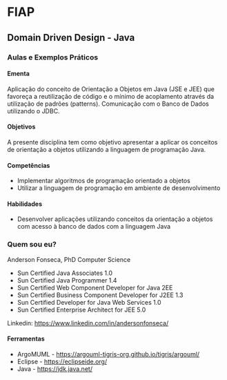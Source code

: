 # FIAP
## Domain Driven Design - Java

### Aulas e Exemplos Práticos
  
#### Ementa
Aplicação do conceito de Orientação a Objetos em Java (JSE e JEE) que favoreça a reutilização de código e o mínimo de acoplamento através da utilização de padrões (patterns). 
Comunicação com o Banco de Dados utilizando o JDBC.

#### Objetivos
A presente disciplina tem como objetivo apresentar a aplicar os conceitos de orientação a objetos utilizando a linguagem de programação Java.

#### Competências
- Implementar algoritmos de programação orientado a objetos
- Utilizar a linguagem de programação em ambiente de desenvolvimento

#### Habilidades 
- Desenvolver aplicações utilizando conceitos da orientação a objetos com acesso à banco de dados com a linguagem Java

### Quem sou eu?
Anderson Fonseca, PhD Computer Science

- Sun Certified Java Associates 1.0
- Sun Certified Java Programmer 1.4
- Sun Certified Web Component Developer for Java 2EE
- Sun Certified Business Component Developer for J2EE 1.3
- Sun Certified Developer for Java Web Services 1.0
- Sun Certified Enterprise Architect for JEE 5.0

Linkedin: https://www.linkedin.com/in/andersonfonseca/

#### Ferramentas

- ArgoMUML - https://argouml-tigris-org.github.io/tigris/argouml/
- Eclipse - https://eclipseide.org/
- Java - https://jdk.java.net/



